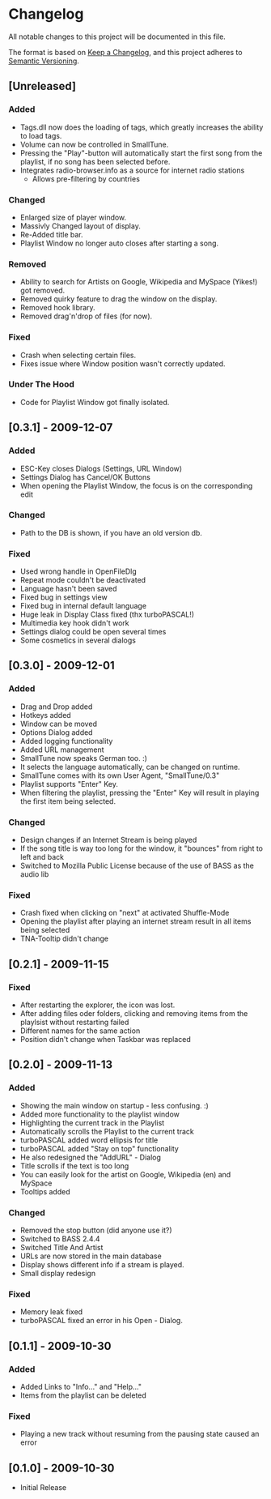 # Changelog
All notable changes to this project will be documented in this file.

The format is based on [Keep a Changelog](https://keepachangelog.com/en/1.0.0/),
and this project adheres to [Semantic Versioning](https://semver.org/spec/v2.0.0.html).

## [Unreleased]
### Added
- Tags.dll now does the loading of tags, which greatly increases the ability to load tags.
- Volume can now be controlled in SmallTune.
- Pressing the "Play"-button will automatically start the first song from the playlist, if no song has been selected before.
- Integrates radio-browser.info as a source for internet radio stations
  - Allows pre-filtering by countries

### Changed
- Enlarged size of player window.
- Massivly Changed layout of display.
- Re-Added title bar.
- Playlist Window no longer auto closes after starting a song.

### Removed
- Ability to search for Artists on Google, Wikipedia and MySpace (Yikes!) got removed.
- Removed quirky feature to drag the window on the display.
- Removed hook library.
- Removed drag'n'drop of files (for now).

### Fixed
- Crash when selecting certain files.
- Fixes issue where Window position wasn't correctly updated.

### Under The Hood
- Code for Playlist Window got finally isolated.

## [0.3.1] - 2009-12-07
### Added
- ESC-Key closes Dialogs (Settings, URL Window)
- Settings Dialog has Cancel/OK Buttons
- When opening the Playlist Window, the focus is on the corresponding edit

### Changed
- Path to the DB is shown, if you have an old version db.

### Fixed
- Used wrong handle in OpenFileDlg
- Repeat mode couldn't be deactivated
- Language hasn't been saved
- Fixed bug in settings view
- Fixed bug in internal default language
- Huge leak in Display Class fixed (thx turboPASCAL!)
- Multimedia key hook didn't work
- Settings dialog could be open several times
- Some cosmetics in several dialogs

## [0.3.0] - 2009-12-01
### Added
- Drag and Drop added
- Hotkeys added
- Window can be moved
- Options Dialog added
- Added logging functionality
- Added URL management
- SmallTune now speaks German too. :)
- It selects the language automatically, can be changed on runtime.
- SmallTune comes with its own User Agent, "SmallTune/0.3"
- Playlist supports "Enter" Key.
- When filtering the playlist, pressing the "Enter" Key will result in playing the first item being selected.

### Changed
- Design changes if an Internet Stream is being played
- If the song title is way too long for the window, it "bounces" from right to left and back
- Switched to Mozilla Public License because of the use of BASS as the audio lib

### Fixed
- Crash fixed when clicking on "next" at activated Shuffle-Mode
- Opening the playlist after playing an internet stream result in all items being selected
- TNA-Tooltip didn't change

## [0.2.1] - 2009-11-15
### Fixed
- After restarting the explorer, the icon was lost.
- After adding files oder folders, clicking and removing items from the playlsist without restarting failed
- Different names for the same action
- Position didn't change when Taskbar was replaced

## [0.2.0] - 2009-11-13
### Added
- Showing the main window on startup - less confusing. :)
- Added more functionality to the playlist window
- Highlighting the current track in the Playlist
- Automatically scrolls the Playlist to the current track
- turboPASCAL added word ellipsis for title
- turboPASCAL added "Stay on top" functionality
- He also redesigned the "AddURL" - Dialog
- Title scrolls if the text is too long
- You can easily look for the artist on Google, Wikipedia (en) and MySpace
- Tooltips added

### Changed
- Removed the stop button (did anyone use it?)
- Switched to BASS 2.4.4
- Switched Title And Artist
- URLs are now stored in the main database
- Display shows different info if a stream is played.
- Small display redesign

### Fixed
- Memory leak fixed
- turboPASCAL fixed an error in his Open - Dialog.

## [0.1.1] - 2009-10-30
### Added
- Added Links to "Info..." and "Help..."
- Items from the playlist can be deleted

### Fixed
- Playing a new track without resuming from the pausing state caused an error

## [0.1.0] - 2009-10-30
- Initial Release